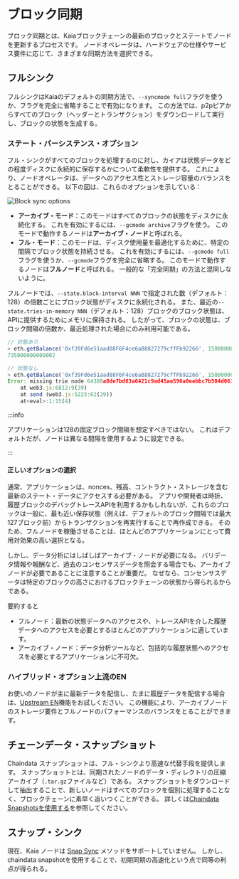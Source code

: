 # ブロック同期

ブロック同期とは、Kaiaブロックチェーンの最新のブロックとステートでノードを更新するプロセスです。 ノードオペレータは、ハードウェアの仕様やサービス要件に応じて、さまざまな同期方法を選択できる。

## フルシンク

フルシンクはKaiaのデフォルトの同期方法で、`--syncmode full`フラグを使うか、フラグを完全に省略することで有効になります。 この方法では、p2pピアからすべてのブロック（ヘッダーとトランザクション）をダウンロードして実行し、ブロックの状態を生成する。

### ステート・パーシステンス・オプション

フル・シンクがすべてのブロックを処理するのに対し、カイアは状態データをどの程度ディスクに永続的に保存するかについて柔軟性を提供する。 これにより、ノードオペレータは、データへのアクセス性とストレージ容量のバランスをとることができる。 以下の図は、これらのオプションを示している：

![Block sync options](/img/learn/block_sync.png)

- **アーカイブ・モード**：このモードはすべてのブロックの状態をディスクに永続化する。 これを有効にするには、`--gcmode archive`フラグを使う。 このモードで動作するノードは**アーカイブ・ノード**と呼ばれる。
- **フル・モード**：このモードは、ディスク使用量を最適化するために、特定の間隔でブロック状態を持続させる。 これを有効にするには、`--gcmode full`フラグを使うか、`--gcmode`フラグを完全に省略する。 このモードで動作するノードは**フルノード**と呼ばれる。 一般的な「完全同期」の方法と混同しないように。

フルノードでは、`--state.block-interval NNN` で指定された数（デフォルト：128）の倍数ごとにブロック状態がディスクに永続化される。 また、最近の`--state.tries-in-memory NNN`（デフォルト：128）ブロックのブロック状態は、APIに提供するためにメモリに保持される。 したがって、ブロックの状態は、ブロック間隔の倍数か、最近処理された場合にのみ利用可能である。

```js
// 状態あり
> eth.getBalance('0xf39Fd6e51aad88F6F4ce6aB8827279cffFb92266', 150000000)
735000000000002

// 状態なし
> eth.getBalance('0xf39Fd6e51aad88F6F4ce6aB8827279cffFb92266', 150000001)
Error: missing trie node 64380a8de7bd83a6421c9ad45ae596a0eebbc7b504d061f4a57c61742eadc804 (path )
	at web3.js:6812:9(39)
	at send (web3.js:5223:62(29))
	at<eval>:1:15(4)
```

:::info

アプリケーションは128の固定ブロック間隔を想定すべきではない。 これはデフォルトだが、ノードは異なる間隔を使用するように設定できる。

:::

#### 正しいオプションの選択

通常、アプリケーションは、nonces、残高、コントラクト・ストレージを含む最新のステート・データにアクセスする必要がある。 アプリや開発者は時折、履歴ブロックのデバッグトレースAPIを利用するかもしれないが、これらのブロックは一般に、最も近い保存状態（例えば、デフォルトのブロック間隔では最大127ブロック前）からトランザクションを再実行することで再作成できる。 そのため、フルノードを稼働させることは、ほとんどのアプリケーションにとって費用対効果の高い選択となる。

しかし、データ分析にはしばしばアーカイブ・ノードが必要になる。 バリデータ情報や報酬など、過去のコンセンサスデータを照会する場合でも、アーカイブノードが必要であることに注意することが重要だ。 なぜなら、コンセンサスデータは特定のブロックの高さにおけるブロックチェーンの状態から得られるからである。

要約すると

- フルノード：最新の状態データへのアクセスや、トレースAPIを介した履歴データへのアクセスを必要とするほとんどのアプリケーションに適しています。
- アーカイブ・ノード：データ分析ツールなど、包括的な履歴状態へのアクセスを必要とするアプリケーションに不可欠。

### ハイブリッド・オプション上流のEN

お使いのノードが主に最新データを配信し、たまに履歴データを配信する場合は、[Upstream EN](../../misc/operation/upstream-en.md)機能をお試しください。 この機能により、アーカイブノードのストレージ要件とフルノードのパフォーマンスのバランスをとることができます。

## チェーンデータ・スナップショット

Chaindata スナップショットは、フル・シンクより高速な代替手段を提供します。 スナップショットとは、同期されたノードのデータ・ディレクトリの圧縮アーカイブ（`.tar.gz`ファイルなど）である。 スナップショットをダウンロードして抽出することで、新しいノードはすべてのブロックを個別に処理することなく、ブロックチェーンに素早く追いつくことができる。 詳しくは[Chaindata Snapshotsを使用する](../../misc/operation/chaindata-snapshot.md)を参照してください。

## スナップ・シンク

現在、Kaia ノードは [Snap Sync](https://geth.ethereum.org/docs/fundamentals/sync-modes) メソッドをサポートしていません。 しかし、chaindata snapshotを使用することで、初期同期の高速化という点で同等の利点が得られる。
